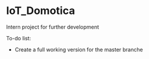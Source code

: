 # IoT_Domotica

Intern project for further development

To-do list:
- Create a full working version for the master branche
